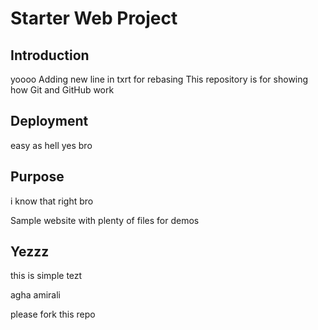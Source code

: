 # Starter Web Project
## Introduction
yoooo
Adding new line in txrt for rebasing
This repository is for showing how Git and GitHub work
## Deployment
easy as hell
yes bro

## Purpose
i know that right bro

Sample website with plenty of files for demos
## Yezzz
this is simple tezt

agha amirali

please fork this repo
